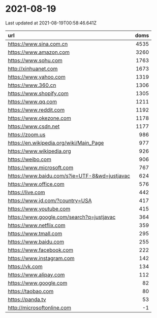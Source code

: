 # 2021-08-19

<!-- BEGIN -->
Last updated at 2021-08-19T00:58:46.641Z

url | doms
:- | -:
https://www.sina.com.cn | 4535
https://www.amazon.com | 3260
https://www.sohu.com | 1763
http://xinhuanet.com | 1673
https://www.yahoo.com | 1319
https://www.360.cn | 1306
https://www.shopify.com | 1305
https://www.qq.com | 1211
https://www.reddit.com | 1192
https://www.okezone.com | 1178
https://www.csdn.net | 1177
https://zoom.us | 986
https://en.wikipedia.org/wiki/Main_Page | 977
https://www.wikipedia.org | 926
https://weibo.com | 906
https://www.microsoft.com | 767
https://www.baidu.com/s?ie=UTF-8&wd=justjavac | 624
https://www.office.com | 576
https://live.com | 442
https://www.jd.com/?country=USA | 417
https://www.youtube.com | 415
https://www.google.com/search?q=justjavac | 364
https://www.netflix.com | 359
https://www.tmall.com | 295
https://www.baidu.com | 255
https://www.facebook.com | 222
https://www.instagram.com | 142
https://vk.com | 134
https://www.alipay.com | 112
https://www.google.com | 82
https://taobao.com | 80
https://panda.tv | 53
http://microsoftonline.com | -1
<!-- END -->
